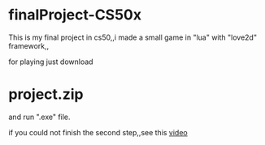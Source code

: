 # finalProject-CS50x

This is my final project in cs50,,i made a small game in "lua" with "love2d" framework,,

for playing just download
# project.zip
 and run ".exe" file.

if you could not finish the second step,,see this [video](https://youtu.be/EOpRNL6wcKY)
